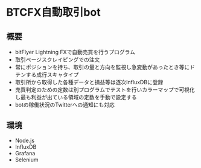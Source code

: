# BTCFX自動取引bot
## 概要
- bitFlyer Lightning FXで自動売買を行うプログラム　
- 取引ページスクレイピングでの注文
- 常にポジションを持ち、取引の量と方向を監視し急変動があったとき等にドテンする成行スキャタイプ
- 取引所から取得した各種データと損益等は逐次InfluxDBに登録
- 売買判定のための定数は別プログラムでテストを行いカラーマップで可視化し最も利益が出ている領域の定数を手動で設定する
- botの稼働状況のTwitterへの通知にも対応

## 環境
- Node.js
- InfluxDB
- Grafana
- Selenium
